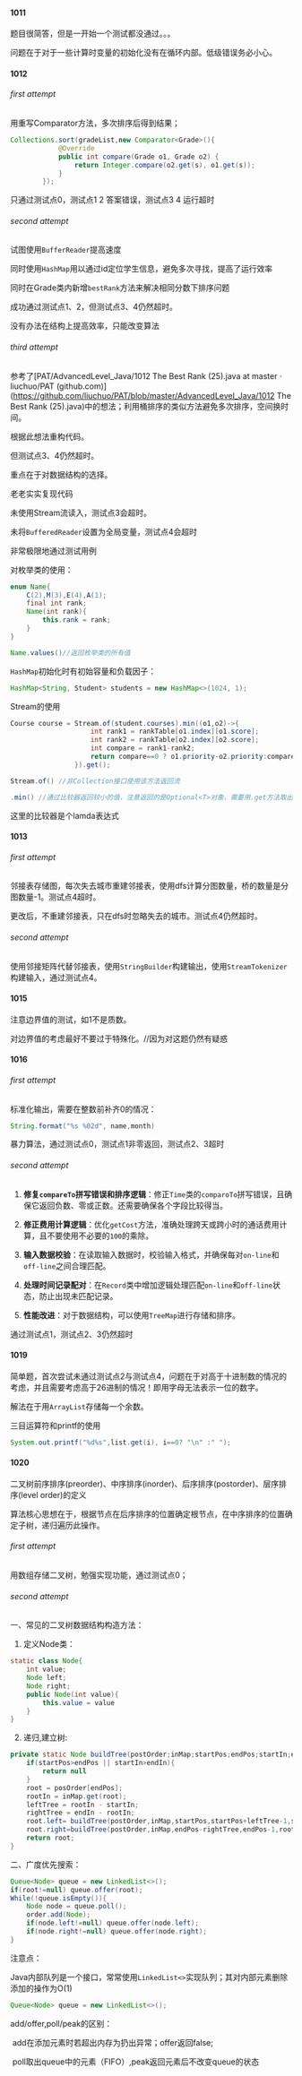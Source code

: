 #### 1011

题目很简答，但是一开始一个测试都没通过。。。

问题在于对于一些计算时变量的初始化没有在循环内部。低级错误务必小心。

#### 1012

###### first attempt

用重写Comparator方法，多次排序后得到结果；

````java
Collections.sort(gradeList,new Comparator<Grade>(){
			@Override
			public int compare(Grade o1, Grade o2) {
				return Integer.compare(o2.get(s), o1.get(s));
			}
		});
````

只通过测试点0，测试点1 2 答案错误，测试点3 4 运行超时

###### second attempt

试图使用`BufferReader`提高速度

同时使用`HashMap`用以通过id定位学生信息，避免多次寻找，提高了运行效率

同时在Grade类内新增`bestRank`方法来解决相同分数下排序问题

成功通过测试点1、2，但测试点3、4仍然超时。

没有办法在结构上提高效率，只能改变算法

###### third attempt

参考了[PAT/AdvancedLevel_Java/1012 The Best Rank (25).java at master · liuchuo/PAT (github.com)](https://github.com/liuchuo/PAT/blob/master/AdvancedLevel_Java/1012 The Best Rank (25).java)中的想法；利用桶排序的类似方法避免多次排序，空间换时间。

根据此想法重构代码。

但测试点3、4仍然超时。

重点在于对数据结构的选择。

老老实实复现代码

未使用Stream流读入，测试点3会超时。

未将`BufferedReader`设置为全局变量，测试点4会超时

非常极限地通过测试用例

对枚举类的使用：

````java
enum Name{
    C(2),M(3),E(4),A(1);
    final int rank;
    Name(int rank){
        this.rank = rank;
    }
}

Name.values()//返回枚举类的所有值
````

`HashMap`初始化时有初始容量和负载因子：

````java
HashMap<String, Student> students = new HashMap<>(1024, 1);
````

Stream的使用

````java
Course course = Stream.of(student.courses).min((o1,o2)->{
					int rank1 = rankTable[o1.index][o1.score];
					int rank2 = rankTable[o2.index][o2.score];
					int compare = rank1-rank2;
					return compare==0 ? o1.priority-o2.priority:compare;
				}).get();
````

````java
Stream.of() //非Collection接口使用该方法返回流
````

````java
.min() //通过比较器返回较小的值，注意返回的是Optional<T>对象，需要用.get方法取出
````

这里的比较器是个lamda表达式

#### 1013
###### first attempt

邻接表存储图，每次失去城市重建邻接表，使用dfs计算分图数量，桥的数量是分图数量-1。测试点4超时。

更改后，不重建邻接表，只在dfs时忽略失去的城市。测试点4仍然超时。

###### second attempt

使用邻接矩阵代替邻接表，使用`StringBuilder`构建输出，使用`StreamTokenizer`构建输入，通过测试点4。





#### 1015

注意边界值的测试，如1不是质数。

对边界值的考虑最好不要过于特殊化。//因为对这题仍然有疑惑
#### 1016
###### first attempt

标准化输出，需要在整数前补齐0的情况：

````java
String.format("%s %02d", name,month)
````

暴力算法，通过测试点0，测试点1非零返回，测试点2、3超时

###### second attempt

1. **修复`compareTo`拼写错误和排序逻辑**：修正`Time`类的`comparoTo`拼写错误，且确保它返回负数、零或正数。还需要确保各个字段比较得当。

2. **修正费用计算逻辑**：优化`getCost`方法，准确处理跨天或跨小时的通话费用计算，且不要使用不必要的`100`的乘除。

3. **输入数据校验**：在读取输入数据时，校验输入格式，并确保每对`on-line`和`off-line`之间合理匹配。

4. **处理时间记录配对**：在`Record`类中增加逻辑处理匹配`on-line`和`off-line`状态，防止出现未匹配记录。

5. **性能改进**：对于数据结构，可以使用`TreeMap`进行存储和排序。

通过测试点1，测试点2、3仍然超时

#### 1019

简单题，首次尝试未通过测试点2与测试点4，问题在于对高于十进制数的情况的考虑，并且需要考虑高于26进制的情况！即用字母无法表示一位的数字。

解法在于用`ArrayList`存储每一个余数。

三目运算符和printf的使用

````java
System.out.printf("%d%s",list.get(i), i==0? "\n" :" ");
````

#### 1020

二叉树前序排序(preorder)、中序排序(inorder)、后序排序(postorder)、层序排序(level order)的定义

算法核心思想在于，根据节点在后序排序的位置确定根节点，在中序排序的位置确定子树，递归遍历此操作。

###### first attempt

用数组存储二叉树，勉强实现功能，通过测试点0；

###### second attempt

一、常见的二叉树数据结构构造方法：

1. 定义Node类：

````java
static class Node{
    int value;
    Node left;
    Node right;
    public Node(int value){
        this.value = value
    }
}
````

2. 递归,建立树:

````java
private static Node buildTree(postOrder;inMap;startPos;endPos;startIn;endIn){
	if(startPos>endPos || startIn>endIn){
        return null
    }
    root = posOrder[endPos];
    rootIn = inMap.get(root);
    leftTree = rootIn - startIn;
    rightTree = endIn - rootIn;
    root.left= buildTree(postOrder,inMap,startPos,startPos+leftTree-1,startIn,rootIn-1);
    root.right=buildTree(postOrder,inMap,endPos-rightTree,endPos-1,rootIn+1,endIn);
    return root;
}
````

二、广度优先搜索：

````java
Queue<Node> queue = new LinkedList<>();
if(root!=null) queue.offer(root);
While(!queue.isEmpty()){
    Node node = queue.poll();
    order.add(Node);
    if(node.left!=null) queue.offer(node.left);
    if(node.right!=null) queue.offer(node.right);
}
````

注意点：

Java内部队列是一个接口，常常使用`LinkedList<>`实现队列；其对内部元素删除添加的操作为O(1)

````java
Queue<Node> queue = new LinkedList<>();
````

add/offer,poll/peak的区别：

​	add在添加元素时若超出内存为扔出异常；offer返回false;

​	poll取出queue中的元素（FIFO）,peak返回元素后不改变queue的状态
